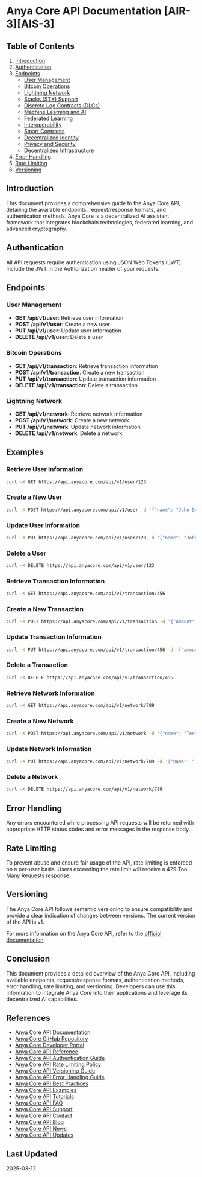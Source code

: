 # Anya Core API Documentation \[AIR-3\]\[AIS-3\]

<!-- markdownlint-disable MD013 line-length -->

## Table of Contents

1. [Introduction](#introduction)
2. [Authentication](#authentication)
3. [Endpoints](#endpoints)
   - [User Management](#user-management)
   - [Bitcoin Operations](#bitcoin-operations)
   - [Lightning Network](#lightning-network)
   - [Stacks (STX) Support](#stacks-stx-support)
   - [Discrete Log Contracts (DLCs)](#discrete-log-contracts-dlcs)
   - [Machine Learning and AI](#machine-learning-and-ai)
   - [Federated Learning](#federated-learning)
   - [Interoperability](#interoperability)
   - [Smart Contracts](#smart-contracts)
   - [Decentralized Identity](#decentralized-identity)
   - [Privacy and Security](#privacy-and-security)
   - [Decentralized Infrastructure](#decentralized-infrastructure)
4. [Error Handling](#error-handling)
5. [Rate Limiting](#rate-limiting)
6. [Versioning](#versioning)

## Introduction

This document provides a comprehensive guide to the Anya Core API, detailing the available endpoints, request/response formats, and authentication methods. Anya Core is a decentralized AI assistant framework that integrates blockchain technologies, federated learning, and advanced cryptography.

## Authentication

All API requests require authentication using JSON Web Tokens (JWT). Include the JWT in the Authorization header of your requests.

## Endpoints

### User Management

- **GET /api/v1/user**: Retrieve user information
- **POST /api/v1/user**: Create a new user
- **PUT /api/v1/user**: Update user information
- **DELETE /api/v1/user**: Delete a user

### Bitcoin Operations

- **GET /api/v1/transaction**: Retrieve transaction information
- **POST /api/v1/transaction**: Create a new transaction
- **PUT /api/v1/transaction**: Update transaction information
- **DELETE /api/v1/transaction**: Delete a transaction

### Lightning Network

- **GET /api/v1/network**: Retrieve network information
- **POST /api/v1/network**: Create a new network
- **PUT /api/v1/network**: Update network information
- **DELETE /api/v1/network**: Delete a network

## Examples

### Retrieve User Information

```sh
curl -X GET https://api.anyacore.com/api/v1/user/123
```

### Create a New User

```sh
curl -X POST https://api.anyacore.com/api/v1/user -d '{"name": "John Doe", "email": "john.doe@example.com"}'
```

### Update User Information

```sh
curl -X PUT https://api.anyacore.com/api/v1/user/123 -d '{"name": "John Doe", "email": "john.doe@example.com"}'
```

### Delete a User

```sh
curl -X DELETE https://api.anyacore.com/api/v1/user/123
```

### Retrieve Transaction Information

```sh
curl -X GET https://api.anyacore.com/api/v1/transaction/456
```

### Create a New Transaction

```sh
curl -X POST https://api.anyacore.com/api/v1/transaction -d '{"amount": 100, "sender": "Alice", "recipient": "Bob"}'
```

### Update Transaction Information

```sh
curl -X PUT https://api.anyacore.com/api/v1/transaction/456 -d '{"amount": 200, "sender": "Alice", "recipient": "Bob"}'
```

### Delete a Transaction

```sh
curl -X DELETE https://api.anyacore.com/api/v1/transaction/456
```

### Retrieve Network Information

```sh
curl -X GET https://api.anyacore.com/api/v1/network/789
```

### Create a New Network

```sh
curl -X POST https://api.anyacore.com/api/v1/network -d '{"name": "Test Network", "nodes": ["node1", "node2", "node3"]}'
```

### Update Network Information

```sh
curl -X PUT https://api.anyacore.com/api/v1/network/789 -d '{"name": "Test Network", "nodes": ["node1", "node2", "node3"]}'
```

### Delete a Network

```sh
curl -X DELETE https://api.anyacore.com/api/v1/network/789
```

## Error Handling

Any errors encountered while processing API requests will be returned with appropriate HTTP status codes and error messages in the response body.

## Rate Limiting

To prevent abuse and ensure fair usage of the API, rate limiting is enforced on a per-user basis. Users exceeding the rate limit will receive a 429 Too Many Requests response.

## Versioning

The Anya Core API follows semantic versioning to ensure compatibility and provide a clear indication of changes between versions. The current version of the API is v1.

For more information on the Anya Core API, refer to the [official documentation](https://docs.anyacore.com).

## Conclusion

This document provides a detailed overview of the Anya Core API, including available endpoints, request/response formats, authentication methods, error handling, rate limiting, and versioning. Developers can use this information to integrate Anya Core into their applications and leverage its decentralized AI capabilities.

## References

- [Anya Core API Documentation](api/README.md)
- [Anya Core GitHub Repository](https://github.com/anya-org/anya-core)
- [Anya Core Developer Portal](https://dev.anyacore.com)
- [Anya Core API Reference](api/reference/README.md)
- [Anya Core API Authentication Guide](api/authentication.md)
- [Anya Core API Rate Limiting Policy](api/rate-limiting.md)
- [Anya Core API Versioning Guide](api/versioning.md)
- [Anya Core API Error Handling Guide](api/error-handling.md)
- [Anya Core API Best Practices](api/best-practices.md)
- [Anya Core API Examples](api/examples/README.md)
- [Anya Core API Tutorials](api/tutorials/README.md)
- [Anya Core API FAQ](api/faq.md)
- [Anya Core API Support](api/support.md)
- [Anya Core API Contact](api/contact.md)
- [Anya Core API Blog](https://blog.anyacore.com)
- [Anya Core API News](https://news.anyacore.com)
- [Anya Core API Updates](api/updates.md)

## Last Updated

2025-03-12
